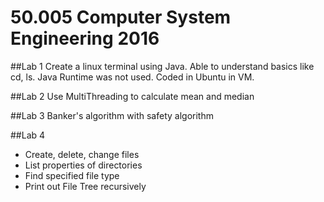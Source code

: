 # 50.005 Computer System Engineering 2016
##Lab 1
Create a linux terminal using Java. Able to understand basics like cd, ls. Java Runtime was not used. Coded in Ubuntu in VM.

##Lab 2 
Use MultiThreading to calculate mean and median 

##Lab 3
Banker's algorithm with safety algorithm 

##Lab 4 
- Create, delete, change files
- List properties of directories 
- Find specified file type
- Print out File Tree recursively 
